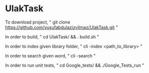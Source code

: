 # UlakTask

To download project, "  git clone https://github.com/yusufabdulazizyilmaz/UlakTask.git  "

In order to build, "  cd UlakTask/ && . build.sh  "

In order to index given library folder, "  cli -index <path_to_library>  "

In order to search given word, "  cli -search <word>  "

In order to run unit tests, "  cd Google_tests/ && ./Google_Tests_run  "
